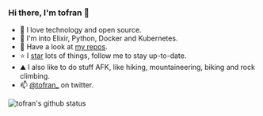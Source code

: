 ### Hi there, I'm tofran 👋 

- 👐 I love technology and open source.
- 🔭 I'm into Elixir, Python, Docker and Kubernetes.
- 🎁 Have a look at [my repos](https://github.com/tofran?tab=repositories&q=&type=source&language=&sort=stargazers).
- ⭐ I [star](https://github.com/tofran?tab=stars) lots of things, follow me to stay up-to-date.
- ⛰️ I also like to do stuff AFK, like hiking, mountaineering, biking and rock climbing.
- 📫 [@tofran_](https://twitter.com/tofran_) on twitter.

![tofran's github status](https://github-readme-stats.vercel.app/api?username=tofran&show_icons=true&theme=dark&hide_border=true)
